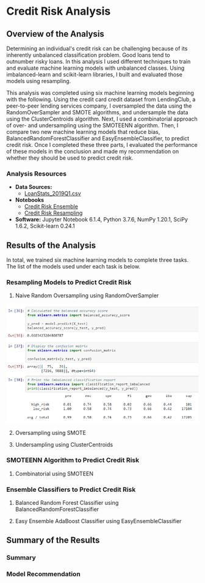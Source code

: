 # Credit Risk Analysis

## Overview of the Analysis

Determining an individual's credit risk can be challenging because of its inherently unbalanced classification problem. Good loans tend to outnumber risky loans. In this analysis I used different techniques to train and evaluate machine learning models with unbalanced classes. Using imbalanced-learn and scikit-learn libraries, I built and evaluated those models using resampling.

This analysis was completed using six machine learning models beginning with the following. Using the credit card credit dataset from LendingClub, a peer-to-peer lending services company, I oversampled the data using the RandomOverSampler and SMOTE algorithms, and undersample the data using the ClusterCentroids algorithm. Next, I used a combinatorial approach of over- and undersampling using the SMOTEENN algorithm. Then, I compare two new machine learning models that reduce bias, BalancedRandomForestClassifier and EasyEnsembleClassifier, to predict credit risk. Once I completed these three parts, I evaluated the performance of these models in the conclusion and made my recommendation on whether they should be used to predict credit risk.

### Analysis Resources
* **Data Sources:** 
  * [LoanStats_2019Q1.csv](https://github.com/dwwatson1/Credit_Risk_Analysis/blob/main/Resources.zip) 
* **Notebooks** 
  * [Credit Risk Ensemble](https://github.com/dwwatson1/Credit_Risk_Analysis/blob/main/Notebooks/credit_risk_ensemble.ipynb)
  * [Credit Risk Resampling](https://github.com/dwwatson1/Credit_Risk_Analysis/blob/main/Notebooks/credit_risk_resampling.ipynb)
* **Software:** Jupyter Notebook 6.1.4, Python 3.7.6, NumPy 1.20.1, SciPy 1.6.2, Scikit-learn 0.24.1

## Results of the Analysis

In total, we trained six machine learning models to complete three tasks. The list of the models used under each task is below.

### Resampling Models to Predict Credit Risk
1. Naive Random Oversampling using RandomOverSampler

![image](https://github.com/dwwatson1/Credit_Risk_Analysis/blob/main/Images/1_RandomOverSampler.PNG)

2. Oversampling using SMOTE



3. Undersampling using ClusterCentroids

### SMOTEENN Algorithm to Predict Credit Risk
1. Combinatorial using SMOTEEN


### Ensemble Classifiers to Predict Credit Risk
1. Balanced Random Forest Classifier using BalancedRandomForestClassifier



2. Easy Ensemble AdaBoost Classifier using EasyEnsembleClassifier

## Summary of the Results

### Summary

### Model Recommendation


